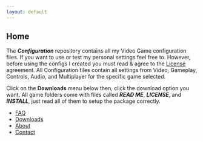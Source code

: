 ```yaml
---
layout: default
---
```


## Home
The **_Configuration_** repository contains all my Video Game configuration files. If you want to use or test my personal settings feel free to. However, before using the configs I created you must read & agree to the [License](https://github.com/Plexol/Gaming/blob/master/LICENSE) agreement. All Configuration files contain all settings from Video, Gameplay, Controls, Audio, and Multiplayer for the specific game selected.

Click on the **Downloads** menu below then, click the download option you want. All game folders come with files called **_READ ME_**, **_LICENSE_**, and **_INSTALL_**, just read all of them to setup the package correctly.

*   [FAQ](FAQ)
*   [Downloads](Downloads)
*   [About](About)
*   [Contact](Contact)
